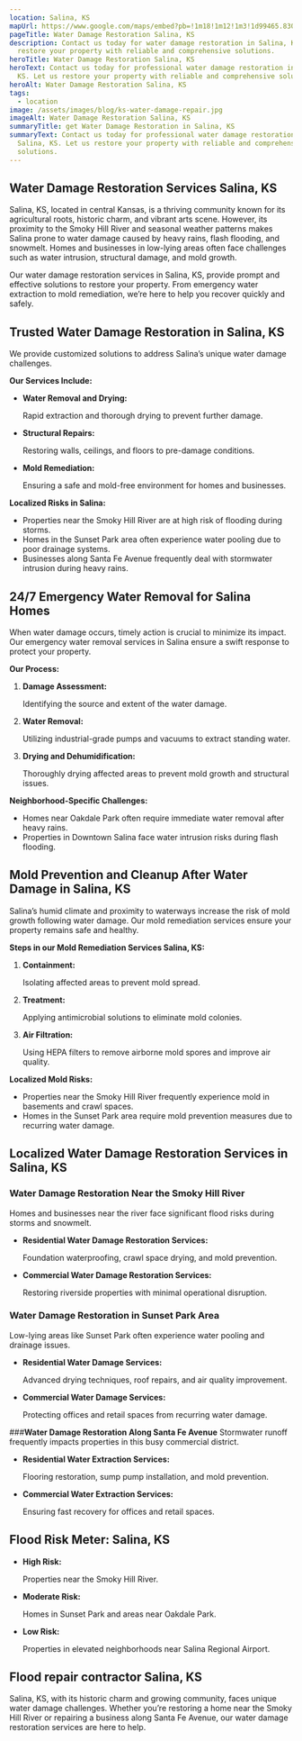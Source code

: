 ```yaml
---
location: Salina, KS
mapUrl: https://www.google.com/maps/embed?pb=!1m18!1m12!1m3!1d99465.83097741359!2d-97.71468811455489!3d38.825424438162464!2m3!1f0!2f0!3f0!3m2!1i1024!2i768!4f13.1!3m3!1m2!1s0x87bcc060cf52504f%3A0x35654acfee2d6bf2!2sSalina%2C%20KS!5e0!3m2!1sen!2sus!4v1735750995670!5m2!1sen!2sus
pageTitle: Water Damage Restoration Salina, KS
description: Contact us today for water damage restoration in Salina, KS. Let us
  restore your property with reliable and comprehensive solutions.
heroTitle: Water Damage Restoration Salina, KS
heroText: Contact us today for professional water damage restoration in Salina,
  KS. Let us restore your property with reliable and comprehensive solutions.
heroAlt: Water Damage Restoration Salina, KS
tags:
  - location
image: /assets/images/blog/ks-water-damage-repair.jpg
imageAlt: Water Damage Restoration Salina, KS
summaryTitle: get Water Damage Restoration in Salina, KS
summaryText: Contact us today for professional water damage restoration in
  Salina, KS. Let us restore your property with reliable and comprehensive
  solutions.
---
```

## **Water Damage Restoration Services Salina, KS**

Salina, KS, located in central Kansas, is a thriving community known for its agricultural roots, historic charm, and vibrant arts scene. However, its proximity to the Smoky Hill River and seasonal weather patterns makes Salina prone to water damage caused by heavy rains, flash flooding, and snowmelt. Homes and businesses in low-lying areas often face challenges such as water intrusion, structural damage, and mold growth.

Our water damage restoration services in Salina, KS, provide prompt and effective solutions to restore your property. From emergency water extraction to mold remediation, we’re here to help you recover quickly and safely.

## **Trusted Water Damage Restoration in Salina, KS**

We provide customized solutions to address Salina’s unique water damage challenges.

**Our Services Include:**

* **Water Removal and Drying:**

   Rapid extraction and thorough drying to prevent further damage.
* **Structural Repairs:**

   Restoring walls, ceilings, and floors to pre-damage conditions.
* **Mold Remediation:**

   Ensuring a safe and mold-free environment for homes and businesses.

**Localized Risks in Salina:**

* Properties near the Smoky Hill River are at high risk of flooding during storms.
* Homes in the Sunset Park area often experience water pooling due to poor drainage systems.
* Businesses along Santa Fe Avenue frequently deal with stormwater intrusion during heavy rains.

## **24/7 Emergency Water Removal for Salina Homes**

When water damage occurs, timely action is crucial to minimize its impact. Our emergency water removal services in Salina ensure a swift response to protect your property.

**Our Process:**

1. **Damage Assessment:**

    Identifying the source and extent of the water damage.
2. **Water Removal:**

    Utilizing industrial-grade pumps and vacuums to extract standing water.
3. **Drying and Dehumidification:**

    Thoroughly drying affected areas to prevent mold growth and structural issues.

**Neighborhood-Specific Challenges:**

* Homes near Oakdale Park often require immediate water removal after heavy rains.
* Properties in Downtown Salina face water intrusion risks during flash flooding.

## **Mold Prevention and Cleanup After Water Damage in Salina, KS**

Salina’s humid climate and proximity to waterways increase the risk of mold growth following water damage. Our mold remediation services ensure your property remains safe and healthy.

**Steps in our Mold Remediation Services Salina, KS:**

1. **Containment:**

    Isolating affected areas to prevent mold spread.
2. **Treatment:**

    Applying antimicrobial solutions to eliminate mold colonies.
3. **Air Filtration:**

    Using HEPA filters to remove airborne mold spores and improve air quality.

**Localized Mold Risks:**

* Properties near the Smoky Hill River frequently experience mold in basements and crawl spaces.
* Homes in the Sunset Park area require mold prevention measures due to recurring water damage.

## **Localized Water Damage Restoration Services in Salina, KS**

### **Water Damage Restoration Near the Smoky Hill River**
Homes and businesses near the river face significant flood risks during storms and snowmelt.

* **Residential Water Damage Restoration Services:**

   Foundation waterproofing, crawl space drying, and mold prevention.
* **Commercial Water Damage Restoration Services:**

   Restoring riverside properties with minimal operational disruption.

### **Water Damage Restoration in Sunset Park Area**
Low-lying areas like Sunset Park often experience water pooling and drainage issues.

* **Residential Water Damage Services:**

   Advanced drying techniques, roof repairs, and air quality improvement.
* **Commercial Water Damage Services:**

   Protecting offices and retail spaces from recurring water damage.

###**Water Damage Restoration Along Santa Fe Avenue**
Stormwater runoff frequently impacts properties in this busy commercial district.

* **Residential Water Extraction Services:**

   Flooring restoration, sump pump installation, and mold prevention.
* **Commercial Water Extraction Services:**

   Ensuring fast recovery for offices and retail spaces.

## **Flood Risk Meter: Salina, KS**

* **High Risk:**

   Properties near the Smoky Hill River.
* **Moderate Risk:**

   Homes in Sunset Park and areas near Oakdale Park.
* **Low Risk:**

   Properties in elevated neighborhoods near Salina Regional Airport.

## **Flood repair contractor Salina, KS**

Salina, KS, with its historic charm and growing community, faces unique water damage challenges. Whether you’re restoring a home near the Smoky Hill River or repairing a business along Santa Fe Avenue, our water damage restoration services are here to help.
